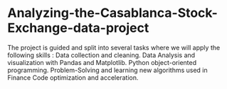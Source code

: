 # Analyzing-the-Casablanca-Stock-Exchange-data-project
The project is guided and split into several tasks where we will apply the following skills : Data collection and cleaning. Data Analysis and visualization with Pandas and Matplotlib. Python object-oriented programming. Problem-Solving and learning new algorithms used in Finance Code optimization and acceleration.
